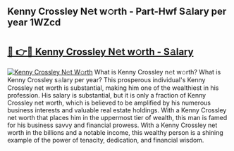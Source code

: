 ## Kenny Crossley N𝚎t w𝚘rth - Part-Hwf S𝚊lary per year 1WZcd

# <h2><a href="http://gc4urn.nevu.top/?p=Kenny+Crossley">🔗 👉🔴 Kenny Crossley N𝚎t w𝚘rth - S𝚊lary</a></h2>

[![Kenny Crossley N𝚎t W𝚘rth](https://i.imgur.com/Oavwk0R.jpeg)](http://gc4urn.nevu.top/?p=Kenny+Crossley)
What is Kenny Crossley n𝚎t w𝚘rth? What is Kenny Crossley s𝚊lary per year?
This prosperous individual's Kenny Crossley net worth is substantial, making him one of the wealthiest in his profession. His salary is substantial, but it is only a fraction of Kenny Crossley net worth, which is believed to be amplified by his numerous business interests and valuable real estate holdings. With a Kenny Crossley net worth that places him in the uppermost tier of wealth, this man is famed for his business savvy and financial prowess. With a Kenny Crossley net worth in the billions and a notable income, this wealthy person is a shining example of the power of tenacity, dedication, and financial wisdom.

